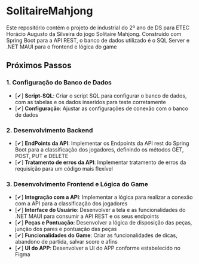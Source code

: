 # SolitaireMahjong
Este repositório contém o projeto de industrial do 2º ano de DS para ETEC Horácio Augusto da Silveira do jogo Solitaire Mahjong. Construído com Spring Boot para a API REST,  o banco de dados utilizado é o SQL Server e .NET MAUI para o frontend e lógica do game

## Próximos Passos

### 1. **Configuração do Banco de Dados**

- [✔] **Script-SQL**: Criar o script SQL para configurar o banco de dados, com as tabelas e os dados inseridos para teste corretamente
- [✔] **Configuração**: Ajustar as configurações de conexão com o banco de dados

### 2. **Desenvolvimento Backend**

- [✔] **EndPoints da API**: Implementar os Endpoints da API rest do Spring Boot para a classificação dos jogadores, definindo os métodos GET, POST, PUT e DELETE
- [✔] **Tratamento de erros da API**: Implementar tratamento de erros da requisição para um código mais flexível

### 3. **Desenvolvimento Frontend e Lógica do Game**

- [✔] **Integração com a API**: Implementar a lógica para realizar a conexão com a API para a classificação dos jogadores
- [✔] **Interface do Usuário**: Desenvolver a tela e as funcionalidades do .NET MAUI para consumir a API REST e os seus endpoints
- [✔] **Peças e Pontuação**: Desenvolver a lógica de disposição das peças, junção dos pares e pontuação das peças
- [✔] **Funcionalidades do Game**: Criar as funcionalidades de dicas, abandono de partida, salvar score e afins
- [✔] **UI do APP**: Desenvolver a UI do APP conforme estabelecido no Figma

